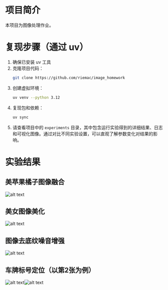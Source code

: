 # 项目简介

本项目为图像处理作业。

# 复现步骤（通过 uv）

1. 确保已安装 uv 工具
2. 克隆项目代码：
    ```bash
    git clone https://github.com/riemac/image_homework
3. 创建虚拟环境：
   ```bash
   uv venv --python 3.12
5. 复现包和依赖：
   ```bash
   uv sync
6. 请查看项目中的 `experiments` 目录，其中包含运行实验得到的详细结果、日志和可视化图像。通过对比不同实验设置，可以直观了解参数变化对结果的影响。

# 实验结果
## 美苹果橘子图像融合
![alt text](image.png)
## 美女图像美化
![alt text](image-1.png)
## 图像去底纹噪音增强
![alt text](image-2.png)
## 车牌标号定位（以第2张为例）
![alt text](image-3.png)![alt text](image-4.png)